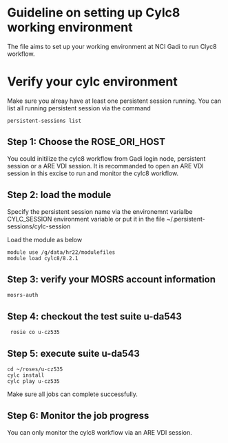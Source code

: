 # Guideline on setting up Cylc8 working environment

The file aims to set up your working environment at NCI Gadi to run Clyc8 workflow.

# Verify your cylc environment

Make sure you alreay have at least one persistent session running. You can list all running persistent session via the command

```
persistent-sessions list
```

## Step 1: Choose the ROSE_ORI_HOST

You could initilize the cylc8 workflow from Gadi login node, persistent session or a ARE VDI session. It is recommanded to open an ARE VDI session in this excise to run and monitor the cylc8 workflow.

## Step 2: load the module

Specify the persistent session name via the environemnt varialbe CYLC_SESSION environment variable or put it in the file  ~/.persistent-sessions/cylc-session

Load the module as below

```
module use /g/data/hr22/modulefiles
module load cylc8/8.2.1
```

## Step 3: verify your MOSRS account information

```
mosrs-auth
```

## Step 4: checkout the test suite u-da543

```
 rosie co u-cz535
```

## Step 5: execute suite u-da543

```
cd ~/roses/u-cz535
cylc install
cylc play u-cz535
```

Make sure all jobs can complete successfully.

## Step 6: Monitor the job progress

You can only monitor the cylc8 workflow via an ARE VDI session.






